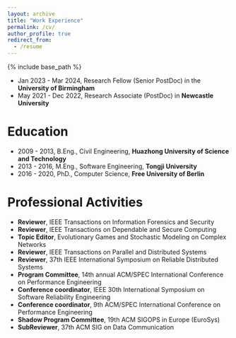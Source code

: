 ```yaml
---
layout: archive
title: "Work Experience"
permalink: /cv/
author_profile: true
redirect_from:
  - /resume
---
```


{% include base_path %}

* Jan 2023 - Mar 2024, Research Fellow (Senior PostDoc) in the **University of Birmingham**
* May 2021 - Dec 2022, Research Associate (PostDoc) in **Newcastle University**

Education
======
* 2009 - 2013, B.Eng.,  Civil Engineering, **Huazhong University of Science and Technology**
* 2013 - 2016, M.Eng., Software Engineering, **Tongji University**
* 2016 - 2020, PhD., Computer Science, **Free University of Berlin**

Professional Activities
======
* **Reviewer**, IEEE Transactions on Information Forensics and Security
* **Reviewer**, IEEE Transactions on Dependable and Secure Computing 
* **Topic Editor**, Evolutionary Games and Stochastic Modeling on Complex Networks
* **Reviewer**, IEEE Transactions on Parallel and Distributed Systems
* **Reviewer**, 37th IEEE International Symposium on Reliable Distributed Systems
* **Program Committee**, 14th annual ACM/SPEC International Conference on
Performance Engineering
* **Conference coordinator**, IEEE 30th International Symposium on Software
Reliability Engineering
* **Conference coordinator**, 9th ACM/SPEC International Conference on
Performance Engineering
* **Shadow Program Committee**, 19th ACM SIGOPS in Europe (EuroSys)
* **SubReviewer**, 37th ACM SIG on Data Communication



